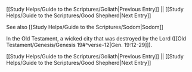 [[Study Helps/Guide to the Scriptures/Goliath|Previous Entry]]  ||  [[Study Helps/Guide to the Scriptures/Good Shepherd|Next Entry]]

 See also [[Study Helps/Guide to the Scriptures/Sodom|Sodom]]

 In the Old Testament, a wicked city that was destroyed by the Lord ([[Old Testament/Genesis/Genesis 19#^verse-12|Gen. 19:12-29]]).

[[Study Helps/Guide to the Scriptures/Goliath|Previous Entry]]  ||  [[Study Helps/Guide to the Scriptures/Good Shepherd|Next Entry]]